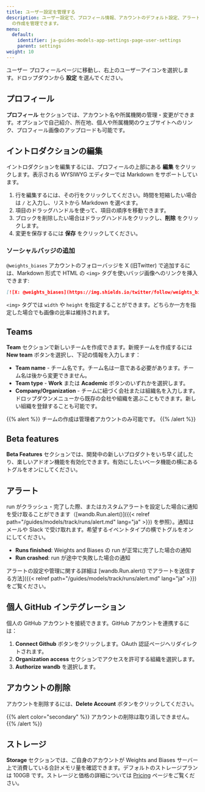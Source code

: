 ```yaml
---
title: ユーザー設定を管理する
description: ユーザー設定で、プロフィール情報、アカウントのデフォルト設定、アラート、ベータ製品への参加、GitHub インテグレーション、ストレージ使用状況、アカウントの有効化、Teams
  の作成を管理できます。
menu:
  default:
    identifier: ja-guides-models-app-settings-page-user-settings
    parent: settings
weight: 10
---
```


ユーザー プロフィールページに移動し、右上のユーザーアイコンを選択します。ドロップダウンから **設定** を選んでください。

## プロフィール

**プロフィール** セクションでは、アカウント名や所属機関の管理・変更ができます。オプションで自己紹介、所在地、個人や所属機関のウェブサイトへのリンク、プロフィール画像のアップロードも可能です。

## イントロダクションの編集

イントロダクションを編集するには、プロフィールの上部にある **編集** をクリックします。表示される WYSIWYG エディターでは Markdown をサポートしています。
1. 行を編集するには、その行をクリックしてください。時間を短縮したい場合は `/` と入力し、リストから Markdown を選べます。
1. 項目のドラッグハンドルを使って、項目の順序を移動できます。
1. ブロックを削除したい場合はドラッグハンドルをクリックし、**削除** をクリックします。
1. 変更を保存するには **保存** をクリックしてください。

### ソーシャルバッジの追加

`@weights_biases` アカウントのフォローバッジを X (旧Twitter) で追加するには、Markdown 形式で HTML の `<img>` タグを使いバッジ画像へのリンクを挿入できます:

```markdown
[![X: @weights_biases](https://img.shields.io/twitter/follow/weights_biases?style=social)](https://x.com/intent/follow?screen_name=weights_biases)
```
`<img>` タグでは `width` や `height` を指定することができます。どちらか一方を指定した場合でも画像の比率は維持されます。

## Teams

**Team** セクションで新しいチームを作成できます。新規チームを作成するには **New team** ボタンを選択し、下記の情報を入力します：

* **Team name** - チーム名です。チーム名は一意である必要があります。チーム名は後から変更できません。
* **Team type** - **Work** または **Academic** ボタンのいずれかを選択します。
* **Company/Organization** - チームに紐づく会社または組織名を入力します。ドロップダウンメニューから既存の会社や組織を選ぶこともできます。新しい組織を登録することも可能です。

{{% alert %}}
チームの作成は管理者アカウントのみ可能です。
{{% /alert %}}

## Beta features

**Beta Features** セクションでは、開発中の新しいプロダクトをいち早く試したり、楽しいアドオン機能を有効化できます。有効にしたいベータ機能の横にあるトグルをオンにしてください。

## アラート

run がクラッシュ・完了した際、またはカスタムアラートを設定した場合に通知を受け取ることができます（[wandb.Run.alert()]({{< relref path="/guides/models/track/runs/alert.md" lang="ja" >}}) を参照）。通知はメールや Slack で受け取れます。希望するイベントタイプの横でトグルをオンにしてください。

* **Runs finished**: Weights and Biases の run が正常に完了した場合の通知
* **Run crashed**: run が途中で失敗した場合の通知

アラートの設定や管理に関する詳細は [wandb.Run.alert() でアラートを送信する方法]({{< relref path="/guides/models/track/runs/alert.md" lang="ja" >}}) をご覧ください。

## 個人 GitHub インテグレーション

個人の GitHub アカウントを接続できます。GitHub アカウントを連携するには：

1. **Connect Github** ボタンをクリックします。OAuth 認証ページへリダイレクトされます。
2. **Organization access** セクションでアクセスを許可する組織を選択します。
3. **Authorize** **wandb** を選択します。

## アカウントの削除

アカウントを削除するには、**Delete Account** ボタンをクリックしてください。

{{% alert color="secondary" %}}
アカウントの削除は取り消しできません。
{{% /alert %}}

## ストレージ

**Storage** セクションでは、ご自身のアカウントが Weights and Biases サーバー上で消費している合計メモリ量を確認できます。デフォルトのストレージプランは 100GB です。ストレージと価格の詳細については [Pricing](https://wandb.ai/site/pricing) ページをご覧ください。